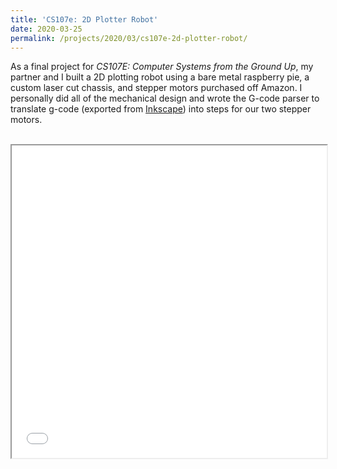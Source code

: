 ```yaml
---
title: 'CS107e: 2D Plotter Robot'
date: 2020-03-25
permalink: /projects/2020/03/cs107e-2d-plotter-robot/
---
```


As a final project for *CS107E: Computer Systems from the Ground Up*, my partner and I built a 2D plotting robot using a bare metal raspberry pie, a custom laser cut chassis, and stepper motors purchased off Amazon. I personally did all of the mechanical design and wrote the G-code parser to translate g-code (exported from [Inkscape](https://inkscape.org/)) into steps for our two stepper motors. 

<br>
<iframe width="100%" height="500" src="/images/projects/cs107e.mp4">